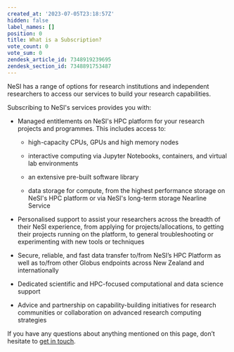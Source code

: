 ```yaml
---
created_at: '2023-07-05T23:18:57Z'
hidden: false
label_names: []
position: 0
title: What is a Subscription?
vote_count: 0
vote_sum: 0
zendesk_article_id: 7348919239695
zendesk_section_id: 7348891753487
---
```


NeSI has a range of options for research institutions and independent
researchers to access our services to build your research capabilities.

Subscribing to NeSI's services <span
class="fabric-editor-annotation">provides you with:</span>

-   Managed entitlements on NeSI's HPC platform for your research
    projects and programmes. This includes access to:

    -   high-capacity CPUs, GPUs and high memory nodes

    -   interactive computing via Jupyter Notebooks, containers, and
        virtual lab environments

    -   an extensive pre-built software library

    -   data storage for compute, from the highest performance storage
        on NeSI's HPC platform or via NeSI's long-term storage Nearline
        Service

-   Personalised support to assist your researchers across the breadth
    of their NeSI experience, from applying for projects/allocations, to
    getting their projects running on the platform, to general
    troubleshooting or experimenting with new tools or techniques

-   Secure, reliable, and fast data transfer to/from NeSI’s HPC Platform
    as well as to/from other Globus endpoints across New Zealand and
    internationally 

-   Dedicated scientific and HPC-focused computational and data science
    support

-   Advice and partnership on capability-building initiatives for
    research communities or collaboration on advanced research computing
    strategies

If you have any questions about anything mentioned on this page, don’t
hesitate to [get in touch](mailto:info@nesi.org.nz).
